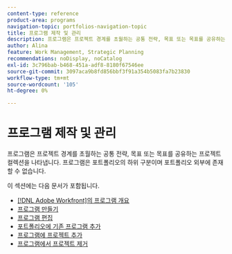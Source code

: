 ```yaml
---
content-type: reference
product-area: programs
navigation-topic: portfolios-navigation-topic
title: 프로그램 제작 및 관리
description: 프로그램은 프로젝트 경계를 초월하는 공통 전략, 목표 또는 목표를 공유하는 프로젝트 컬렉션을 나타냅니다. 프로그램은 포트폴리오의 하위 구분이며 포트폴리오 외부에 존재할 수 없습니다.
author: Alina
feature: Work Management, Strategic Planning
recommendations: noDisplay, noCatalog
exl-id: 3c796bab-b468-451a-adf8-8180f67546ee
source-git-commit: 3097aca9b8fd856bbf3f91a354b5083fa7b23830
workflow-type: tm+mt
source-wordcount: '105'
ht-degree: 0%

---
```


# 프로그램 제작 및 관리

프로그램은 프로젝트 경계를 초월하는 공통 전략, 목표 또는 목표를 공유하는 프로젝트 컬렉션을 나타냅니다.
프로그램은 포트폴리오의 하위 구분이며 포트폴리오 외부에 존재할 수 없습니다.

이 섹션에는 다음 문서가 포함됩니다.

* [ [!DNL Adobe Workfront]의 프로그램 개요](/help/quicksilver/manage-work/portfolios/create-and-manage-programs/programs-overview.md)
* [프로그램 만들기](../../../manage-work/portfolios/create-and-manage-programs/create-program.md)
* [프로그램 편집](../../../manage-work/portfolios/create-and-manage-programs/edit-programs.md)
* [포트폴리오에 기존 프로그램 추가](../../../manage-work/portfolios/create-and-manage-programs/move-program.md)
* [프로그램에 프로젝트 추가](../../../manage-work/portfolios/create-and-manage-programs/add-project-to-program.md)
* [프로그램에서 프로젝트 제거](../../../manage-work/portfolios/create-and-manage-programs/remove-project-from-program.md)
